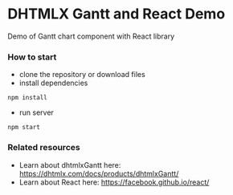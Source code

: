 DHTMLX Gantt and React Demo
===================

Demo of Gantt chart component with React library 

### How to start


 - clone the repository or download files
 - install dependencies
~~~ 
npm install 
~~~

 - run server
~~~
npm start
~~~


###  Related resources
<!-- - Read full tutorial here:--> 
 - Learn about dhtmlxGantt here: https://dhtmlx.com/docs/products/dhtmlxGantt/
 - Learn about React here: https://facebook.github.io/react/